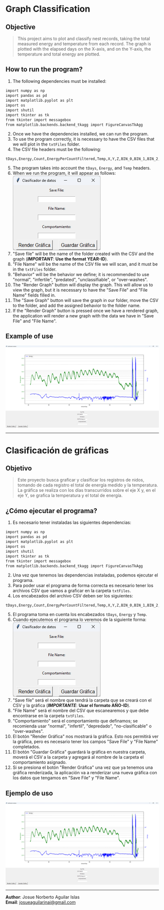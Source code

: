 # Graph Classification
## Objective
> This project aims to plot and classify nest records, 
> taking the total measured energy and temperature from each record. The graph 
> is plotted with the elapsed days on the X-axis, and on the Y-axis, the temperature and total energy are plotted.

## How to run the program?
1. The following dependencies must be installed:
~~~ 
import numpy as np 
import pandas as pd
import matplotlib.pyplot as plt
import os
import shutil
import tkinter as tk
from tkinter import messagebox
from matplotlib.backends.backend_tkagg import FigureCanvasTkAgg
~~~
2. Once we have the dependencies installed, we can run the program.
3. To use the program correctly, it is necessary to have the CSV files that we will plot in the `txtFiles` folder.
4. The CSV file headers must be the following:
~~~
tDays,Energy,Count,EnergyPerCountFiltered,Temp,X,Y,Z,BIN_0,BIN_1,BIN_2,BIN_3,BIN_4,BIN_5,BIN_6,BIN_7,BIN_8,BIN_9,BIN_10,BIN_11,BIN_12,BIN_13,BIN_14,BIN_15,BIN_16,BIN_17,BIN_18,BIN_19,BIN_20,BIN_21,BIN_22,BIN_23,BIN_24,BIN_25,BIN_26,BIN_27,BIN_28,BIN_29
~~~
5. The program takes into account the `tDays`, `Energy`, and `Temp` headers.
6. When we run the program, it will appear as follows:
![img.png](README_Files/img.png)
7. "Save file" will be the name of the folder created with the CSV and the graph (***IMPORTANT***: **Use the format YEAR-ID**).
8. "File Name" will be the name of the CSV file we will scan, and it must be in the `txtFiles` folder.
9. "Behavior" will be the behavior we define; it is recommended to use "normal", "infertile", "predated", "unclassifiable", or "over-washes".
10. The "Render Graph" button will display the graph. This will allow us to view the graph, but it is necessary to have the "Save File" and "File Name" fields filled in.
11. The "Save Graph" button will save the graph in our folder, move the CSV to the folder, and add the assigned behavior to the folder name.
12. If the "Render Graph" button is pressed once we have a rendered graph, the application will render a new graph with the data we have in "Save File" and "File Name".

## Example of use
![img_1.png](README_Files/img_1.png)

---
# Clasificación de gráficas
## Objetivo
> Este proyecto busca graficar y clasificar los registros de nidos, 
> tomando de cada registro el total de energía medido y la temperatura. La gráfica se 
> realiza con los días transcurridos sobre el eje X y, en el eje Y, se grafica la temperatura y el total de energía.

## ¿Cómo ejecutar el programa?
1. Es necesario tener instaladas las siguientes dependencias:
~~~ 
import numpy as np 
import pandas as pd
import matplotlib.pyplot as plt
import os
import shutil
import tkinter as tk
from tkinter import messagebox
from matplotlib.backends.backend_tkagg import FigureCanvasTkAgg
~~~
2. Una vez que tenemos las dependencias instaladas, podemos ejecutar el programa.
3. Para poder usar el programa de forma correcta es necesario tener los archivos CSV que vamos a graficar en la carpeta `txtFiles`.
4. Los encabezados del archivo CSV deben ser los siguientes:
~~~
tDays,Energy,Count,EnergyPerCountFiltered,Temp,X,Y,Z,BIN_0,BIN_1,BIN_2,BIN_3,BIN_4,BIN_5,BIN_6,BIN_7,BIN_8,BIN_9,BIN_10,BIN_11,BIN_12,BIN_13,BIN_14,BIN_15,BIN_16,BIN_17,BIN_18,BIN_19,BIN_20,BIN_21,BIN_22,BIN_23,BIN_24,BIN_25,BIN_26,BIN_27,BIN_28,BIN_29
~~~
5. El programa toma en cuenta los encabezados `tDays`, `Energy` y `Temp`.
6. Cuando ejecutemos el programa lo veremos de la siguiente forma:
![img.png](README_Files/img.png)
7. "Save file" será el nombre que tendrá la carpeta que se creará con el CSV y la gráfica (***IMPORTANTE***: **Usar el formato AÑO-ID**).
8. "File Name" será el nombre del CSV que escanearemos y que debe encontrarse en la carpeta `txtFiles`.
9. "Comportamiento" será el comportamiento que definamos; se recomienda usar "normal", "infertil", "depredado", "no-clasificable" o "over-washes".
10. El botón "Render Gráfica" nos mostrará la gráfica. Esto nos permitirá ver la gráfica, pero es necesario tener los campos "Save File" y "File Name" completados.
11. El botón "Guardar Gráfica" guardará la gráfica en nuestra carpeta, moverá el CSV a la carpeta y agregará al nombre de la carpeta el comportamiento asignado.
12. Si se presiona el botón "Render Gráfica" una vez que ya tenemos una gráfica renderizada, la aplicación va a renderizar una nueva gráfica con los datos que tengamos en "Save File" y "File Name".

## Ejemplo de uso
![img_1.png](README_Files/img_1.png)

---

**Author**: Josue Norberto Aguilar Islas  
**Email**: [josueaguilarjnai@gmail.com](mailto:josueaguilarjnai@gmail.com)
